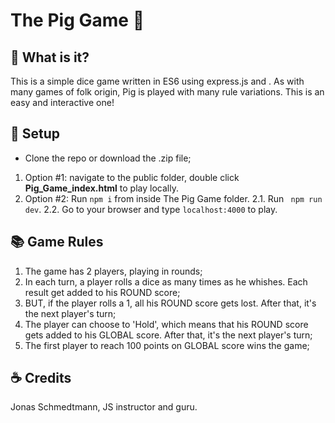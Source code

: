 # The Pig Game :pig:

## :flashlight: What is it? 
This is a simple dice game written in ES6 using express.js and . As with many games of folk origin, Pig is played with many rule variations. 
This is an easy and interactive one!

## :vertical_traffic_light: Setup
- Clone the repo or download the .zip file;
1. Option #1: navigate to the public folder, double click **Pig_Game_index.html** to play locally.
2. Option #2: Run ` npm i ` from inside The Pig Game folder.
2.1. Run ` npm run dev`.
2.2. Go to your browser and type `localhost:4000` to play.

## :books: Game Rules
1. The game has 2 players, playing in rounds;
2. In each turn, a player rolls a dice as many times as he whishes. Each result get added to his ROUND score;
3. BUT, if the player rolls a 1, all his ROUND score gets lost. After that, it's the next player's turn;
4. The player can choose to 'Hold', which means that his ROUND score gets added to his GLOBAL score. After that, it's the next player's turn;
5. The first player to reach 100 points on GLOBAL score wins the game;

## :coffee: Credits
Jonas Schmedtmann, JS instructor and guru.

